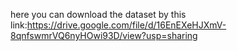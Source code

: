 here you can download the dataset by this link:https://drive.google.com/file/d/16EnEXeHJXmV-8qnfswmrVQ6nyHOwi93D/view?usp=sharing
